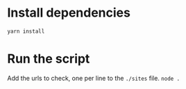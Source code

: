 # Install dependencies
`yarn install`

# Run the script
Add the urls to check, one per line to the `./sites` file.
`node .`
